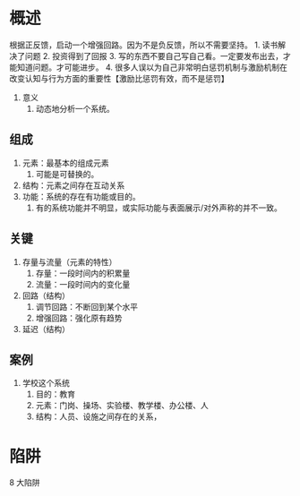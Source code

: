 # 概述
根据正反馈，启动一个增强回路。因为不是负反馈，所以不需要坚持。
	1. 读书解决了问题
	2. 投资得到了回报
	3. 写的东西不要自己写自己看。一定要发布出去，才能知道问题。才可能进步。
	4. 很多人误以为自己非常明白惩罚机制与激励机制在改变认知与行为方面的重要性【激励比惩罚有效，而不是惩罚】
1. 意义
	1. 动态地分析一个系统。
## 组成
1. 元素：最基本的组成元素
	1. 可能是可替换的。
2. 结构：元素之间存在互动关系
3. 功能：系统的存在有功能或目的。
	1. 有的系统功能并不明显，或实际功能与表面展示/对外声称的并不一致。
## 关键
1. 存量与流量（元素的特性）
	1. 存量：一段时间内的积累量
	2. 流量：一段时间内的变化量
2. 回路（结构）
	1. 调节回路：不断回到某个水平
	2. 增强回路：强化原有趋势
3. 延迟（结构）
## 案例
1. 学校这个系统
	1. 目的：教育
	2. 元素：门岗、操场、实验楼、教学楼、办公楼、人
	3. 结构：人员、设施之间存在的关系，
# 陷阱
8 大陷阱